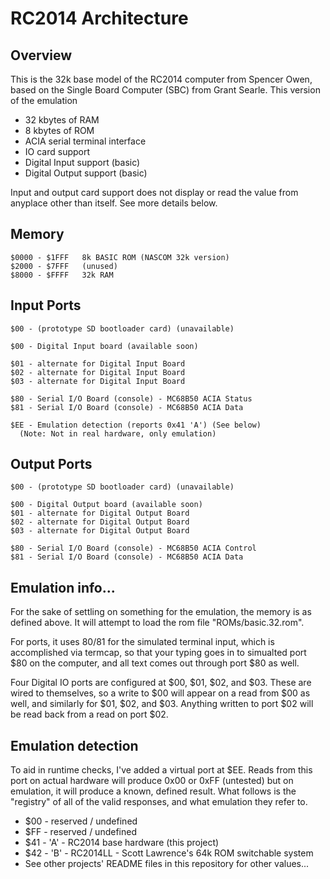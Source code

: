 # RC2014 Architecture

## Overview

This is the 32k base model of the RC2014 computer from Spencer Owen, based
on the Single Board Computer (SBC) from Grant Searle.  This version of 
the emulation 

 - 32 kbytes of RAM
 - 8 kbytes of ROM
 - ACIA serial terminal interface
 - IO card support 
 - Digital Input support (basic)
 - Digital Output support (basic)

Input and output card support does not display or read the value from
anyplace other than itself.  See more details below.

## Memory

    $0000 - $1FFF	8k BASIC ROM (NASCOM 32k version)
    $2000 - $7FFF	(unused)
    $8000 - $FFFF	32k RAM


## Input Ports

    $00 - (prototype SD bootloader card) (unavailable)

    $00 - Digital Input board (available soon)

    $01 - alternate for Digital Input Board
    $02 - alternate for Digital Input Board
    $03 - alternate for Digital Input Board

    $80 - Serial I/O Board (console) - MC68B50 ACIA Status
    $81 - Serial I/O Board (console) - MC68B50 ACIA Data

    $EE - Emulation detection (reports 0x41 'A') (See below)
	  (Note: Not in real hardware, only emulation)


## Output Ports

    $00 - (prototype SD bootloader card) (unavailable)

    $00 - Digital Output board (available soon)
    $01 - alternate for Digital Output Board
    $02 - alternate for Digital Output Board
    $03 - alternate for Digital Output Board

    $80 - Serial I/O Board (console) - MC68B50 ACIA Control
    $81 - Serial I/O Board (console) - MC68B50 ACIA Data


## Emulation info...

For the sake of settling on something for the emulation, the memory
is as defined above. It will attempt to load the rom file
"ROMs/basic.32.rom".

For ports, it uses $80/$81 for the simulated terminal input, which
is accomplished via termcap, so that your typing goes in to simualted
port $80 on the computer, and all text comes out through port $80
as well.

Four Digital IO ports are configured at $00, $01, $02, and $03.
These are wired to themselves, so a write to $00 will appear on a
read from $00 as well, and similarly for $01, $02, and $03.  Anything
written to port $02 will be read back from a read on port $02.


## Emulation detection

To aid in runtime checks, I've added a virtual port at $EE.  Reads
from this port on actual hardware will produce 0x00 or 0xFF (untested)
but on emulation, it will produce a known, defined result.  What
follows is the "registry" of all of the valid responses, and what
emulation they refer to.

 - $00 - reserved / undefined
 - $FF - reserved / undefined
 - $41 - 'A' - RC2014 base hardware (this project)
 - $42 - 'B' - RC2014LL - Scott Lawrence's 64k ROM switchable system
 - See other projects' README files in this repository for other values...
